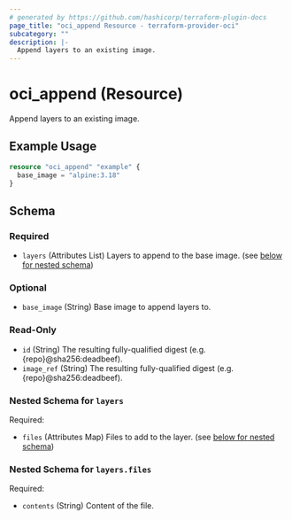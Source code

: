 ```yaml
---
# generated by https://github.com/hashicorp/terraform-plugin-docs
page_title: "oci_append Resource - terraform-provider-oci"
subcategory: ""
description: |-
  Append layers to an existing image.
---
```


# oci_append (Resource)

Append layers to an existing image.

## Example Usage

```terraform
resource "oci_append" "example" {
  base_image = "alpine:3.18"
}
```

<!-- schema generated by tfplugindocs -->
## Schema

### Required

- `layers` (Attributes List) Layers to append to the base image. (see [below for nested schema](#nestedatt--layers))

### Optional

- `base_image` (String) Base image to append layers to.

### Read-Only

- `id` (String) The resulting fully-qualified digest (e.g. {repo}@sha256:deadbeef).
- `image_ref` (String) The resulting fully-qualified digest (e.g. {repo}@sha256:deadbeef).

<a id="nestedatt--layers"></a>
### Nested Schema for `layers`

Required:

- `files` (Attributes Map) Files to add to the layer. (see [below for nested schema](#nestedatt--layers--files))

<a id="nestedatt--layers--files"></a>
### Nested Schema for `layers.files`

Required:

- `contents` (String) Content of the file.
